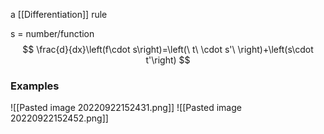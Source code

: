 a [[Differentiation]] rule

s = number/function
$$
\frac{d}{dx}\left(f\cdot s\right)=\left(\ t\ \cdot s'\ \right)+\left(s\cdot t'\right)
$$

### Examples
![[Pasted image 20220922152431.png]]
![[Pasted image 20220922152452.png]]


